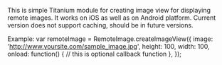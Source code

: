 This is simple Titanium module for creating image view for displaying remote images.
It works on iOS as well as on Android platform.
Current version does not support caching, should be in future versions.

Example:
var remoteImage = RemoteImage.createImageView({
    image: 'http://www.yoursite.com/sample_image.jpg',
    height: 100,
    width: 100,
    onload: function() {
        // this is optional callback function
    },
});
